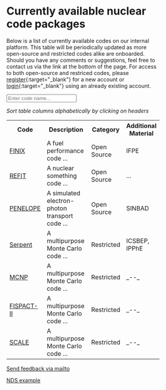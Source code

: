 # Currently available nuclear code packages

Below is a list of currently available codes on our internal platform. This table will be periodically updated as more open-source and restricted codes alike are onboarded. Should you have any comments or suggestions, feel free to contact us via the link at the bottom of the page. 
For access to both open-source and restriced codes, please [register](https://www.oecd-nea.org/tools/mailinglist/register/){:target="_blank"} for a new account or [login](https://git2.oecd-nea.org/){:target="_blank"} using an already existing account.


<meta name="viewport" content="width=device-width, initial-scale=1">
<style>
* {
  box-sizing: border-box;
}

#myInput {
  background-image: url('/css/searchicon.png');
  background-position: 10px 10px;
  background-repeat: no-repeat;
  width: 100%;
  font-size: 16px;
  padding: 12px 20px 12px 40px;
  border: 1px solid #ddd;
  margin-bottom: 12px;
}

#myTable {
  border-collapse: collapse;
  width: 100%;
  border: 1px solid #ddd;
  font-size: 18px;
}

#myTable th, #myTable td {
  text-align: left;
  padding: 12px 20px 12px 40px;

}

#myTable tr {
  border-bottom: 1px solid #ddd;
}

#myTable tr.header, #myTable tr:hover {
  background-color: #f1f1f1;
}
</style>


<input type="text" id="myInput" onkeyup="myFunction()" placeholder="Enter code name..." title="Type in a name">

_Sort table columns alphabetically by clicking on headers_

</details>
<table id="myTable">
  <tr class="header">
    <th onclick="sortTable(0)" style="width:30%;">Code</th>
    <th onclick="sortTable(1)" style="width:80%;">Description</th>
    <th onclick="sortTable(2)" style="width:70%;">Category</th>
    <th onclick="sortTable(3)" style="width:80%;">Additional Material</th>
  </tr>
  <tr>
    <td><a href="https://git2.oecd-nea.org/databank/cps/finix">FINIX</a></td>
    <td>A fuel performance code ...</td>
    <td>Open Source</td>
    <td>IFPE</td>
  </tr>
  <tr>
    <td><a href="https://git2.oecd-nea.org/databank/cps/refit">REFIT</a></td>
    <td>A nuclear something code ...</td>
    <td>Open Source</td>
    <td>...</td>
  </tr>
  <tr>
    <td><a href="https://git2.oecd-nea.org/databank/cps/penelope">PENELOPE</a></td>
    <td>A simulated electron-photon transport code ...</td>
    <td>Open Source</td>
    <td>SINBAD</td>
  </tr>
  <tr>
    <td><a href="https://git2.oecd-nea.org/databank/cps/serpent-v1">Serpent</a></td>
    <td>A multipurpose Monte Carlo code ...</td>
    <td>Restricted</td>
    <td>ICSBEP, IPPhE</td>
  </tr>
  <tr>
    <td><a href="https://git2.oecd-nea.org/databank/cps/MCNP">MCNP</a></td>
    <td>A multipurpose Monte Carlo code ...</td>
    <td>Restricted</td>
    <td>_--_</td>
  </tr>
  <tr>
    <td><a href="https://git2.oecd-nea.org/databank/cps/FISPACT">FISPACT-II</a></td>
    <td>A multipurpose Monte Carlo code ...</td>
    <td>Restricted</td>
    <td>_--_</td>
  </tr>
    <tr>
    <td><a href="https://git2.oecd-nea.org/databank/cps/SCALE">SCALE</a></td>
    <td>A multipurpose Monte Carlo code ...</td>
    <td>Restricted</td>
    <td>_--_</td>
  </tr>
</table>






[Send feedback via mailto](mailto:programs@oecd-nea.org)

[NDS example](../nds/)
